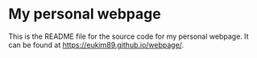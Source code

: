 # My personal webpage

This is the README file for the source code for my personal webpage. It can be found at <https://eukim89.github.io/webpage/>. 


